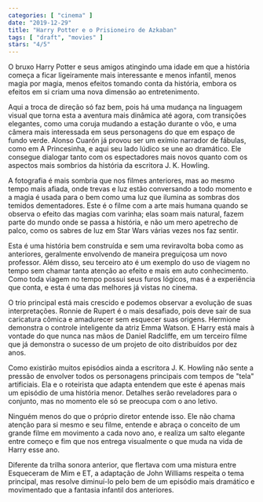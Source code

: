 ```yaml
---
categories: [ "cinema" ]
date: "2019-12-29"
title: "Harry Potter e o Prisioneiro de Azkaban"
tags: [ "draft", "movies" ]
stars: "4/5"
---
```

O bruxo Harry Potter e seus amigos atingindo uma idade em que a história começa a ficar ligeiramente mais interessante e menos infantil, menos magia por magia, menos efeitos tomando conta da história, embora os efeitos em si criam uma nova dimensão ao entretenimento.

Aqui a troca de direção só faz bem, pois há uma mudança na linguagem visual que torna esta a aventura mais dinâmica até agora, com transições elegantes, como uma coruja mudando a estação durante o vôo, e uma câmera mais interessada em seus personagens do que em espaço de fundo verde. Alonso Cuarón já provou ser um exímio narrador de fábulas, como em A Princesinha, e aqui seu lado lúdico se une ao dramático. Ele consegue dialogar tanto com os espectadores mais novos quanto com os aspectos mais sombrios da história da escritora J. K. Howling.

A fotografia é mais sombria que nos filmes anteriores, mas ao mesmo tempo mais afiada, onde trevas e luz estão conversando a todo momento e a magia é usada para o bem como uma luz que ilumina as sombras dos temidos dementadores. Este é o filme com a arte mais humana quando se observa o efeito das magias com varinha; elas soam mais natural, fazem parte do mundo onde se passa a história, e não um mero apetrecho de palco, como os sabres de luz em Star Wars várias vezes nos faz sentir.

Esta é uma história bem construída e sem uma reviravolta boba como as anteriores, geralmente envolvendo de maneira preguiçosa um novo professor. Além disso, seu terceiro ato é um exemplo do uso de viagem no tempo sem chamar tanta atenção ao efeito e mais em auto conhecimento. Como toda viagem no tempo possui seus furos lógicos, mas é a experiência que conta, e esta é uma das melhores já vistas no cinema.

O trio principal está mais crescido e podemos observar a evolução de suas interpretações. Ronnie de Rupert é o mais desafiado, pois deve sair de sua caricatura cômica e amadurecer sem esquecer suas origens. Hermione demonstra o controle inteligente da atriz Emma Watson. E Harry está mais à vontade do que nunca nas mãos de Daniel Radcliffe, em um terceiro filme que já demonstra o sucesso de um projeto de oito distribuídos por dez anos.

Como existirão muitos episódios ainda a escritora J. K. Howling não sente a pressão de envolver todos os personagens principais com tempos de "tela" artificiais. Ela e o roteirista que adapta entendem que este é apenas mais um episódio de uma história menor. Detalhes serão reveladores para o conjunto, mas no momento ele só se preocupa com o ano letivo.

Ninguém menos do que o próprio diretor entende isso. Ele não chama atenção para si mesmo e seu filme, entende e abraça o conceito de um grande filme em movimento a cada novo ano, e realiza um salto elegante entre começo e fim que nos entrega visualmente o que muda na vida de Harry esse ano.

Diferente da trilha sonora anterior, que flertava com uma mistura entre Esqueceram de Mim e ET, a adaptação de John Williams respeita o tema principal, mas resolve diminuí-lo pelo bem de um episódio mais dramático e movimentado que a fantasia infantil dos anteriores.
